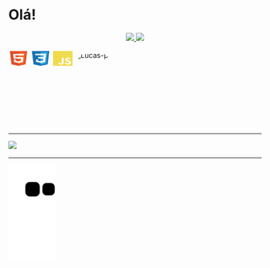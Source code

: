 <h1>Olá!</h1>
<div align="center">
  <a href="https://github.com/lucasxz4">
  <img height="180em" src="https://github-readme-stats.vercel.app/api?username=lucasxz4&show_icons=true&theme=dark&include_all_commits=true&count_private=true"/>
  <img height="180em" src="https://github-readme-stats.vercel.app/api/top-langs/?username=lucasxz4&layout=compact&langs_count=7&theme=dark"/>
</div>

<div style="display: inline-block"><br>
  <img align="center" alt="Lucas-HTML" height="30" width="40" src="https://raw.githubusercontent.com/devicons/devicon/master/icons/html5/html5-original.svg">
  <img align="center" alt="Lucas-CSS" height="30" width="40" src="https://raw.githubusercontent.com/devicons/devicon/master/icons/css3/css3-original.svg">
  <img align="center" alt="Lucas-Js" height="30" width="40" src="https://raw.githubusercontent.com/devicons/devicon/master/icons/javascript/javascript-plain.svg">
  <img align="right" alt="Lucas-pic" height="150" style="border-radius:50px;" src="https://cdn.picrew.me/shareImg/org/202301/338224_E43uLysE.png">
</div>

<hr>

<div> 
  <a href="https://www.instagram.com/y2k.lucas4/" target="_blank" rel="external"><img src="https://img.shields.io/badge/-Instagram-%23E4405F?style=for-the-badge&logo=instagram&logoColor=white" target="_blank"></a> 
</div>
  
<hr>
  
![Snake animation](https://github.com/lucasxz4/lucasxz4/blob/output/github-contribution-grid-snake.svg)
